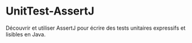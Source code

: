 # UnitTest-AssertJ
Découvrir et utiliser AssertJ pour écrire des tests unitaires expressifs et lisibles en Java.

